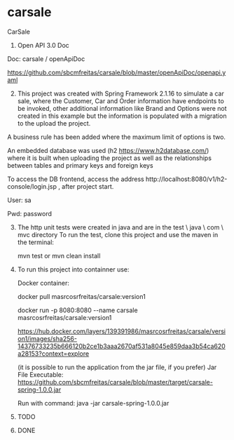 # carsale
CarSale

1) Open API 3.0 Doc

Doc: carsale / openApiDoc

https://github.com/sbcmfreitas/carsale/blob/master/openApiDoc/openapi.yaml
   
2) This project was created with Spring Framework 2.1.16 to simulate a car sale, where the Customer, Car and Order information have endpoints to be invoked, other additional information like Brand and Options were not created in this example but the information is populated with a migration to the upload the project.
 
A business rule has been added where the maximum limit of options is two.

An embedded database was used (h2 https://www.h2database.com/) where it is built when uploading the project as well as the relationships between tables and primary keys and foreign keys

To access the DB frontend, access the address http://localhost:8080/v1/h2-console/login.jsp , after project start.

  User: sa

  Pwd: password

3) The http unit tests were created in java and are in the test \ java \ com \ mvc directory
   To run the test, clone this project and use the maven in the terminal: 
   
   mvn test   or    mvn clean install

4) To run this project into containner use:

   Docker container:   
   
   docker pull masrcosrfreitas/carsale:version1

   docker run -p 8080:8080 --name carsale masrcosrfreitas/carsale:version1

   https://hub.docker.com/layers/139391986/masrcosrfreitas/carsale/version1/images/sha256-14376733235b666120b2ce1b3aaa2670af531a8045e859daa3b54ca620a28153?context=explore		   
 
   
   (it is possible to run the application from the jar file, if you prefer)
   Jar File Executable: https://github.com/sbcmfreitas/carsale/blob/master/target/carsale-spring-1.0.0.jar
   
   Run with command:
   java -jar carsale-spring-1.0.0.jar
   
 5) TODO
 
 6) DONE
   
   
   
   
